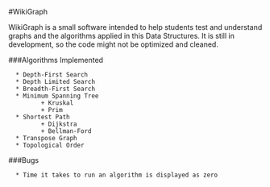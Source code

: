 #WikiGraph

WikiGraph is a small software intended to help students test and understand graphs and the algorithms applied in this Data Structures. It is still in development, so the code might not be optimized and cleaned.

###Algorithms Implemented

      * Depth-First Search
      * Depth Limited Search
      * Breadth-First Search
      * Minimum Spanning Tree
             + Kruskal
             + Prim
      * Shortest Path
             + Dijkstra
             + Bellman-Ford
      * Transpose Graph
      * Topological Order

###Bugs

      * Time it takes to run an algorithm is displayed as zero

